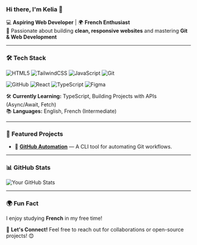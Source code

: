 ### Hi there, I'm Kelia 👋

💻 **Aspiring Web Developer** | 🌍 **French Enthusiast**  
🚀 Passionate about building **clean, responsive websites** and mastering **Git & Web Development**

---

### 🛠 **Tech Stack**

![HTML5](https://img.shields.io/badge/HTML5-E34F26?style=for-the-badge&logo=html5&logoColor=white)
![TailwindCSS](https://img.shields.io/badge/TailwindCSS-06B6D4?style=for-the-badge&logo=tailwindcss&logoColor=white)
![JavaScript](https://img.shields.io/badge/JavaScript-F7DF1E?style=for-the-badge&logo=javascript&logoColor=black)
![Git](https://img.shields.io/badge/Git-F05032?style=for-the-badge&logo=git&logoColor=white)

![GitHub](https://img.shields.io/badge/GitHub-181717?style=for-the-badge&logo=github&logoColor=white)
![React](https://img.shields.io/badge/React-20232a?style=for-the-badge&logo=react&logoColor=61DAFB)
![TypeScript](https://img.shields.io/badge/TypeScript-3178C6?style=for-the-badge&logo=typescript&logoColor=white)
![Figma](https://img.shields.io/badge/Figma-F24E1E?style=for-the-badge&logo=figma&logoColor=white)

🛠 **Currently Learning:** TypeScript, Building Projects with APIs (Async/Await, Fetch)  
📚 **Languages:** English, French (Intermediate)

---

### 🚀 **Featured Projects**

- 💾 **[GitHub Automation](https://github.com/kelia01/github-automation-tool)** — A CLI tool for automating Git workflows.

---

### 📊 **GitHub Stats**
![Your GitHub Stats](https://github-readme-stats.vercel.app/api?username=kelia01&show_icons=true&theme=radical)

---

### 🌍 **Fun Fact**
I enjoy studying **French** in my free time! 

💬 **Let's Connect!** Feel free to reach out for collaborations or open-source projects! 😊
